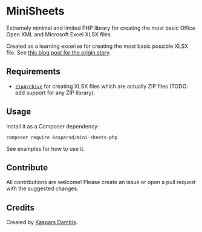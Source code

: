 # MiniSheets

Extremely minimal and limited PHP library for creating the most basic Office Open XML and Microsoft Excel XLSX files.

Created as a learning excerise for creating the most basic possible XLSX file. See [this blog post for the origin story](https://kaspars.net/blog/excel-xlsx-xml-php).


## Requirements

- [`ZipArchive`](https://www.php.net/manual/en/class.ziparchive.php) for creating XLSX files which are actually ZIP files (TODO: add support for any ZIP library).


## Usage

Install it as a Composer dependency:

	composer require kasparsd/mini-sheets-php

See examples for how to use it.


## Contribute

All contributions are welcome! Please create an issue or open a pull request with the suggested changes.


## Credits

Created by [Kaspars Dambis](https://kaspars.net).
